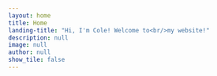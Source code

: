 ```yaml
---
layout: home
title: Home
landing-title: "Hi, I'm Cole! Welcome to<br/>my website!"
description: null
image: null
author: null
show_tile: false
---
```

